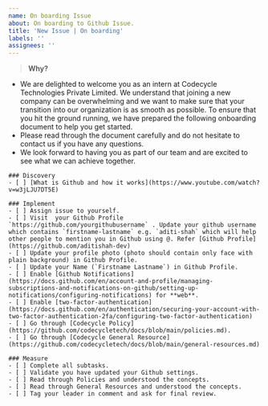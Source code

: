 ```yaml
---
name: On boarding Issue
about: On boarding to Github Issue.
title: 'New Issue | On boarding'
labels: ''
assignees: ''
---
```


> **Why?**

- We are delighted to welcome you as an intern at Codecycle Technologies Private Limited. We understand that joining a new company can be overwhelming and we want to make sure that your transition into our organization is as smooth as possible. To ensure that you hit the ground running, we have prepared the following onboarding document to help you get started.
- Please read through the document carefully and do not hesitate to contact us if you have any questions.
- We look forward to having you as part of our team and are excited to see what we can achieve together.

```[tasklist]
### Discovery
- [ ] [What is Github and how it works](https://www.youtube.com/watch?v=w3jLJU7DT5E)
```

```[tasklist]
### Implement
- [ ] Assign issue to yourself.
- [ ] Visit  your Github Profile `https://github.com/yourgithubusername` . Update your github username which contains `firstname-lastname` e.g. `aditi-shah` which will help other people to mention you in Github using @. Refer [Github Profile](https://github.com/aditishah-dev)
- [ ] Update your profile photo (photo should contain only face with plain background) in Github Profile.
- [ ] Update your Name (`Firstname Lastname`) in Github Profile.
- [ ] Enable [Github Notifications](https://docs.github.com/en/account-and-profile/managing-subscriptions-and-notifications-on-github/setting-up-notifications/configuring-notifications) for **web**.
- [ ] Enable [two-factor-authentication](https://docs.github.com/en/authentication/securing-your-account-with-two-factor-authentication-2fa/configuring-two-factor-authentication)
- [ ] Go through [Codecycle Policy](https://github.com/codecycletech/docs/blob/main/policies.md).
- [ ] Go through [Codecycle General Resource](https://github.com/codecycletech/docs/blob/main/general-resources.md)
```

```[tasklist]
### Measure
- [ ] Complete all subtasks.
- [ ] Validate you have updated your Github settings.
- [ ] Read through Policies and understood the concepts.
- [ ] Read through General Resources and understood the concepts.
- [ ] Tag your leader in comment and ask for final review.
```
